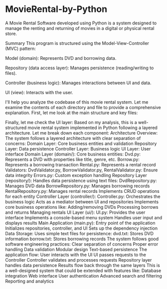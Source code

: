 # MovieRental-by-Python
A Movie Rental Software developed using Python is a system designed to manage the renting and returning of movies in a digital or physical rental store. 

Summary
This program is structured using the Model-View-Controller (MVC) pattern:

Model (domain): Represents DVD and borrowing data.

Repository (data access layer): Manages persistence (reading/writing to files).

Controller (business logic): Manages interactions between UI and data.

UI (view): Interacts with the user.


I'll help you analyze the codebase of this movie rental system. Let me examine the contents of each directory and file to provide a comprehensive explanation.
First, let me look at the main structure and key files:

Finally, let me check the UI layer:
Based on my analysis, this is a well-structured movie rental system implemented in Python following a layered architecture. Let me break down each component:
Architecture Overview:
The system follows a layered architecture with clear separation of concerns:
Domain Layer: Core business entities and validation
Repository Layer: Data persistence
Controller Layer: Business logic
UI Layer: User interface
Domain Layer (domain/):
Core business entities:
Dvd.py: Represents a DVD with properties like title, genre, etc.
Borrow.py: Represents a borrowing transaction
Rental.py: Represents a rental record
Validators:
DvdValidator.py, BorrowValidator.py, RentalValidator.py: Ensure data integrity
Errors.py: Custom exception handling
Repository Layer (repository/):
Handles data persistence using text files:
DvdRepository.py: Manages DVD data
BorrowRepository.py: Manages borrowing records
RentalRepository.py: Manages rental records
Implements CRUD operations for each entity
Controller Layer (controller/):
Controller.py: Orchestrates the business logic
Acts as a mediator between UI and repositories
Implements core business operations like:
Adding/removing DVDs
Processing borrows and returns
Managing rentals
UI Layer (ui/):
UI.py: Provides the user interface
Implements a console-based menu system
Handles user input and displays results
Main Application (main.py):
Entry point of the application
Initializes repositories, controller, and UI
Sets up the dependency injection
Data Storage:
Uses simple text files for persistence:
dvd.txt: Stores DVD information
borrow.txt: Stores borrowing records
The system follows good software engineering practices:
Clear separation of concerns
Proper error handling
Data validation
Modular design
Text-based persistence
The application flow:
User interacts with the UI
UI passes requests to the Controller
Controller validates and processes requests
Repository layer handles data persistence
Results flow back through the same layers
This is a well-designed system that could be extended with features like:
Database integration
Web interface
User authentication
Advanced search and filtering
Reporting and analytics

